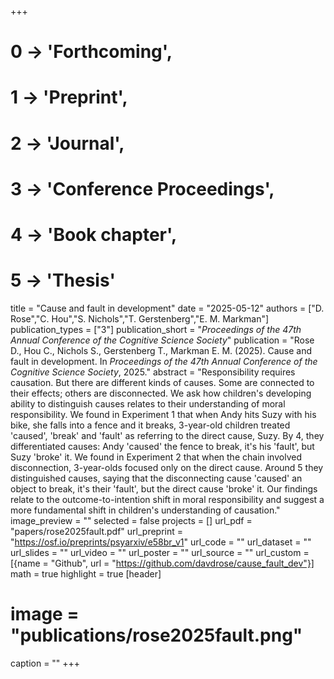 +++
# 0 -> 'Forthcoming',
# 1 -> 'Preprint',
# 2 -> 'Journal',
# 3 -> 'Conference Proceedings',
# 4 -> 'Book chapter',
# 5 -> 'Thesis'

title = "Cause and fault in development"
date = "2025-05-12"
authors = ["D. Rose","C. Hou","S. Nichols","T. Gerstenberg","E. M. Markman"]
publication_types = ["3"]
publication_short = "_Proceedings of the 47th Annual Conference of the Cognitive Science Society_"
publication = "Rose D., Hou C., Nichols S., Gerstenberg T., Markman E. M. (2025). Cause and fault in development. In _Proceedings of the 47th Annual Conference of the Cognitive Science Society_, 2025."
abstract = "Responsibility requires causation. But there are different kinds of causes. Some are connected to their effects; others are disconnected. We ask how children's developing ability to distinguish causes relates to their understanding of moral responsibility. We found in Experiment 1 that when Andy hits Suzy with his bike, she falls into a fence and it breaks, 3-year-old children treated 'caused', 'break' and 'fault' as referring to the direct cause, Suzy. By 4, they differentiated causes: Andy 'caused' the fence to break, it's his 'fault', but Suzy 'broke' it. We found in Experiment 2 that when the chain involved disconnection, 3-year-olds focused only on the direct cause. Around 5 they distinguished causes, saying that the disconnecting cause 'caused' an object to break, it's their 'fault', but the direct cause 'broke' it. Our findings relate to the outcome-to-intention shift in moral responsibility and suggest a more fundamental shift in children's understanding of causation."
image_preview = ""
selected = false
projects = []
url_pdf = "papers/rose2025fault.pdf"
url_preprint = "https://osf.io/preprints/psyarxiv/e58br_v1"
url_code = ""
url_dataset = ""
url_slides = ""
url_video = ""
url_poster = ""
url_source = ""
url_custom = [{name = "Github", url = "https://github.com/davdrose/cause_fault_dev"}]
math = true
highlight = true
[header]
# image = "publications/rose2025fault.png"
caption = ""
+++